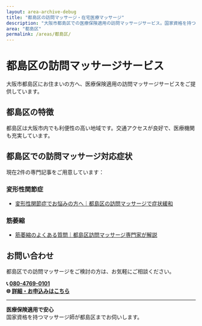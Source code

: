 ```yaml
---
layout: area-archive-debug
title: "都島区の訪問マッサージ・在宅医療マッサージ"
description: "大阪市都島区での医療保険適用の訪問マッサージサービス。国家資格を持つマッサージ師が地域密着でサポート。2記事掲載中。"
area: "都島区"
permalink: /areas/都島区/
---
```


# 都島区の訪問マッサージサービス

大阪市都島区にお住まいの方へ、医療保険適用の訪問マッサージサービスをご提供しています。

## 都島区の特徴

都島区は大阪市内でも利便性の高い地域です。交通アクセスが良好で、医療機関も充実しています。

## 都島区での訪問マッサージ対応症状

現在2件の専門記事をご用意しています：


### 変形性関節症

- [変形性関節症でお悩みの方へ｜都島区の訪問マッサージで症状緩和](/symptom_guide/osteoarthritis-guide-miyakojima/)

### 筋萎縮

- [筋萎縮のよくある質問｜都島区訪問マッサージ専門家が解説](/qa/muscle-atrophy-qa-miyakojima/)


## お問い合わせ

都島区での訪問マッサージをご検討の方は、お気軽にご相談ください。

**📞 [080-4769-0101](tel:080-4769-0101)**  
**🌐 [詳細・お申込みはこちら](https://peraichi.com/landing_pages/view/himawari-massage/)**

---

**医療保険適用で安心**  
国家資格を持つマッサージ師が都島区までお伺いします。
